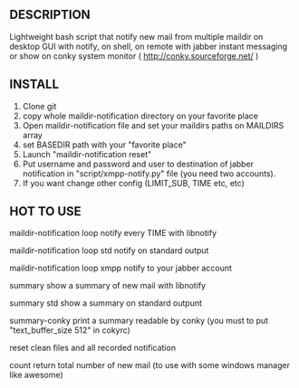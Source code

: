 ## DESCRIPTION

Lightweight bash script that notify new mail from multiple maildir on desktop GUI with notify, on shell, on remote with jabber instant messaging or show on conky  system monitor ( http://conky.sourceforge.net/ )

## INSTALL

1. Clone git
2. copy whole maildir-notification directory on your favorite place
3. Open maildir-notification file and set your maildirs paths on MAILDIRS array 
4. set BASEDIR path with your "favorite place"
5. Launch "maildir-notification reset"
6. Put username and password and user to destination of jabber notification in "script/xmpp-notify.py" file (you need two accounts).
7. If you want change other config (LIMIT_SUB, TIME etc, etc)

## HOT TO USE

maildir-notification loop		notify every TIME with libnotify

maildir-notification loop std		notify on standard output

maildir-notification loop xmpp		notify to your jabber account

summary		     	  		show a summary of new mail with libnotify

summary std				show a summary on standard outpunt

summary-conky 				print a summary readable by conky (you must to put "text_buffer_size 512" in cokyrc)


reset					clean files and all recorded notification

count 					return total number of new mail (to use with some windows manager like awesome)

